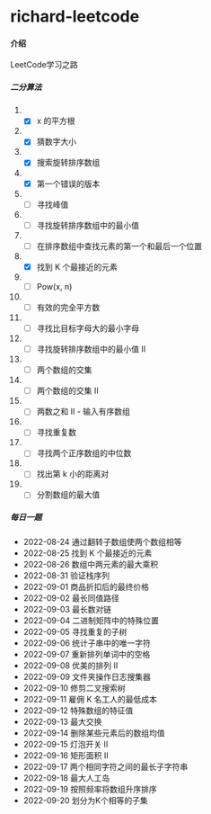 # richard-leetcode

#### 介绍
LeetCode学习之路
##### 二分算法
1. -[x] x 的平方根
2. -[x] 猜数字大小
3. -[x] 搜索旋转排序数组
4. -[x] 第一个错误的版本
5. -[ ] 寻找峰值
6. -[ ] 寻找旋转排序数组中的最小值
7. -[ ] 在排序数组中查找元素的第一个和最后一个位置
8. -[x] 找到 K 个最接近的元素
9. -[ ] Pow(x, n)
10. -[ ] 有效的完全平方数
11. -[ ] 寻找比目标字母大的最小字母
12. -[ ] 寻找旋转排序数组中的最小值 II
13. -[ ] 两个数组的交集
14. -[ ] 两个数组的交集 II
15. -[ ] 两数之和 II - 输入有序数组
16. -[ ] 寻找重复数
17. -[ ] 寻找两个正序数组的中位数
18. -[ ] 找出第 k 小的距离对
19. -[ ] 分割数组的最大值

##### 每日一题
+ 2022-08-24  通过翻转子数组使两个数组相等
+ 2022-08-25  找到 K 个最接近的元素
+ 2022-08-26  数组中两元素的最大乘积
+ 2022-08-31  验证栈序列
+ 2022-09-01  商品折扣后的最终价格
+ 2022-09-02  最长同值路径
+ 2022-09-03  最长数对链
+ 2022-09-04  二进制矩阵中的特殊位置
+ 2022-09-05  寻找重复的子树
+ 2022-09-06  统计子串中的唯一字符
+ 2022-09-07  重新排列单词中的空格
+ 2022-09-08  优美的排列 II
+ 2022-09-09  文件夹操作日志搜集器
+ 2022-09-10  修剪二叉搜索树
+ 2022-09-11  雇佣 K 名工人的最低成本
+ 2022-09-12  特殊数组的特征值
+ 2022-09-13  最大交换
+ 2022-09-14  删除某些元素后的数组均值
+ 2022-09-15  灯泡开关 II
+ 2022-09-16  矩形面积 II
+ 2022-09-17  两个相同字符之间的最长子字符串
+ 2022-09-18  最大人工岛
+ 2022-09-19  按照频率将数组升序排序
+ 2022-09-20  划分为K个相等的子集



